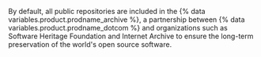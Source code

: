 By default, all public repositories are included in the {% data variables.product.prodname_archive %}, a partnership between {% data variables.product.prodname_dotcom %} and organizations such as Software Heritage Foundation and Internet Archive to ensure the long-term preservation of the world's open source software.
